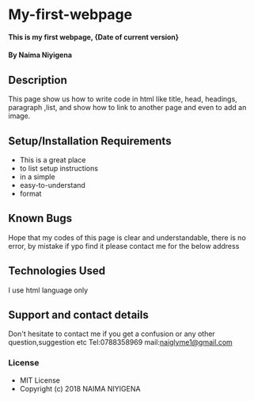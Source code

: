 # My-first-webpage
#### This is my first webpage, {Date of current version}
#### By **Naima Niyigena**
## Description
This page show us how to write code in html like title, head, headings, paragraph ,list, and show how to link to another page and even to add an image. 
## Setup/Installation Requirements
* This is a great place
* to list setup instructions
* in a simple
* easy-to-understand
* format
## Known Bugs
Hope that my codes of this page is clear and understandable,
there is no error, by mistake if ypo find it please contact me for the below address
## Technologies Used
I use html language only
## Support and contact details
Don't hesitate to contact me if you get a confusion or any other question,suggestion etc
Tel:0788358969
mail:naiglyme1@gmail.com
### License
* MIT License
* Copyright (c) 2018 NAIMA NIYIGENA
